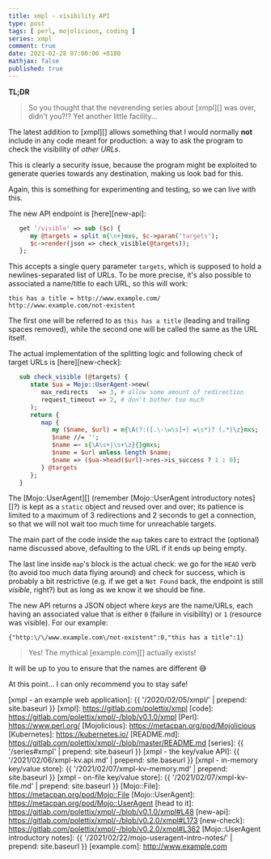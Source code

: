 ```yaml
---
title: xmpl - visibility API
type: post
tags: [ perl, mojolicious, coding ]
series: xmpl
comment: true
date: 2021-02-28 07:00:00 +0100
mathjax: false
published: true
---
```


**TL;DR**

> So you thought that the neverending series about [xmpl][] was over,
> didn't you?!? Yet another little facility...

The latest addition to [xmpl][] allows something that I would normally
**not** include in any code meant for production: a way to ask the
program to check the visibility of *other URLs*.

This is clearly a security issue, because the program might be exploited
to generate queries towards any destination, making us look bad for
this.

Again, this is something for experimenting and testing, so we can live
with this.

The new API endpoint is [here][new-api]:

```perl
   get '/visible' => sub ($c) {
      my @targets = split m{\n+}mxs, $c->param('targets');
      $c->render(json => check_visible(@targets));
   };
```

This accepts a single query parameter `targets`, which is supposed to
hold a newlines-separated list of URLs. To be more precise, it's also
possible to associated a name/title to each URL, so this will work:

```
this has a title = http://www.example.com/
http://www.example.com/not-existent
```

The first one will be referred to as `this has a title` (leading and
trailing spaces removed), while the second one will be called the same
as the URL itself.

The actual implementation of the splitting logic and following check of
target URLs is [here][new-check]:

```perl
   sub check_visible (@targets) {
      state $ua = Mojo::UserAgent->new(
         max_redirects   => 3, # allow some amount of redirection
         request_timeout => 2, # don't bother too much
      );
      return {
         map {
            my ($name, $url) = m{\A(?:([.\-\w\s]+) =\s*)? (.*)\z}mxs;
            $name //= '';
            $name =~ s{\A\s+|\s+\z}{}gmxs;
            $name = $url unless length $name;
            $name => ($ua->head($url)->res->is_success ? 1 : 0);
         } @targets
      };
   }
```

The [Mojo::UserAgent][] (remember [Mojo::UserAgent introductory
notes][]?) is kept as a `static` object and reused over and over; its
patience is limited to a maximum of 3 redirections and 2 seconds to get
a connection, so that we will not wait too much time for unreachable
targets.

The main part of the code inside the `map` takes care to extract the
(optional) name discussed above, defaulting to the URL if it ends up
being empty.

The last line inside `map`'s block is the actual check: we go for the
`HEAD` verb (to avoid too much data flying around) and check for
success, which is probably a bit restrictive (e.g. if we get a `Not
Found` back, the endpoint is still *visible*, right?) but as long as we
know it we should be fine.

The new API returns a JSON object where *keys* are the name/URLs, each
having an associated value that is either `0` (failure in visibility) or
`1` (resource was visible). For our example:

```
{"http:\/\/www.example.com\/not-existent":0,"this has a title":1}
```

> Yes! The mythical [example.com][] actually exists!

It will be up to you to ensure that the names are different 😅

At this point... I can only recommend you to stay safe!



[xmpl - an example web application]: {{ '/2020/02/05/xmpl/' | prepend: site.baseurl }}
[xmpl]: https://gitlab.com/polettix/xmpl
[code]: https://gitlab.com/polettix/xmpl/-/blob/v0.1.0/xmpl
[Perl]: https://www.perl.org/
[Mojolicious]: https://metacpan.org/pod/Mojolicious
[Kubernetes]: https://kubernetes.io/
[README.md]: https://gitlab.com/polettix/xmpl/-/blob/master/README.md
[series]: {{ '/series#xmpl' | prepend: site.baseurl }}
[xmpl - the key/value API]: {{ '/2021/02/06/xmpl-kv.api.md' | prepend: site.baseurl }}
[xmpl - in-memory key/value store]: {{ '/2021/02/07/xmpl-kv-memory.md' | prepend: site.baseurl }}
[xmpl - on-file key/value store]: {{ '/2021/02/07/xmpl-kv-file.md' | prepend: site.baseurl }}
[Mojo::File]: https://metacpan.org/pod/Mojo::File
[Mojo::UserAgent]: https://metacpan.org/pod/Mojo::UserAgent
[head to it]: https://gitlab.com/polettix/xmpl/-/blob/v0.1.0/xmpl#L48
[new-api]: https://gitlab.com/polettix/xmpl/-/blob/v0.2.0/xmpl#L173
[new-check]: https://gitlab.com/polettix/xmpl/-/blob/v0.2.0/xmpl#L362
[Mojo::UserAgent introductory notes]: {{ '/2021/02/22/mojo-useragent-intro-notes/' | prepend: site.baseurl }}
[example.com]: http://www.example.com
